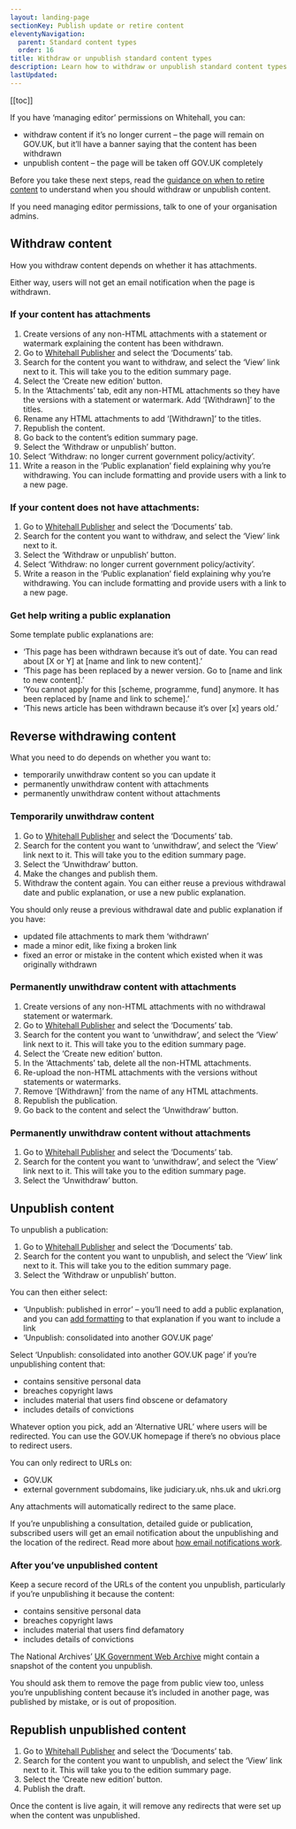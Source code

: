 ```yaml
---
layout: landing-page
sectionKey: Publish update or retire content
eleventyNavigation:
  parent: Standard content types
  order: 16
title: Withdraw or unpublish standard content types
description: Learn how to withdraw or unpublish standard content types.
lastUpdated:
---
```


[[toc]]

If you have ‘managing editor’ permissions on Whitehall, you can:

- withdraw content if it’s no longer current – the page will remain on GOV.UK, but it’ll have a banner saying that the content has been withdrawn
- unpublish content – the page will be taken off GOV.UK completely

Before you take these next steps, read the [guidance on when to retire content](/writing-to-gov-uk-standards/plan-manage-content/manage-existing-govuk-content/#retire-outdated-content) to understand when you should withdraw or unpublish content.

If you need managing editor permissions, talk to one of your organisation admins.

## Withdraw content

How you withdraw content depends on whether it has attachments.

Either way, users will not get an email notification when the page is withdrawn.

### If your content has attachments

1. Create versions of any non-HTML attachments with a statement or watermark explaining the content has been withdrawn.
2. Go to [Whitehall Publisher](https://whitehall-admin.publishing.service.gov.uk/government/admin/) and select the ‘Documents’ tab.
3. Search for the content you want to withdraw, and select the ‘View’ link next to it. This will take you to the edition summary page.
4. Select the ‘Create new edition’ button.
5. In the ‘Attachments’ tab, edit any non-HTML attachments so they have the versions with a statement or watermark. Add ‘[Withdrawn]’ to the titles.
6. Rename any HTML attachments to add ‘[Withdrawn]’ to the titles.
7. Republish the content.
8. Go back to the content’s edition summary page.
9. Select the ‘Withdraw or unpublish’ button.
10. Select ‘Withdraw: no longer current government policy/activity’.
11. Write a reason in the ‘Public explanation’ field explaining why you’re withdrawing. You can include formatting and provide users with a link to a new page.

### If your content does not have attachments:

1. Go to [Whitehall Publisher](https://whitehall-admin.publishing.service.gov.uk/government/admin/) and select the ‘Documents’ tab.
2. Search for the content you want to withdraw, and select the ‘View’ link next to it.
3. Select the ‘Withdraw or unpublish’ button.
4. Select ‘Withdraw: no longer current government policy/activity’.
5. Write a reason in the ‘Public explanation’ field explaining why you’re withdrawing. You can include formatting and provide users with a link to a new page.

### Get help writing a public explanation

Some template public explanations are:

- ‘This page has been withdrawn because it’s out of date. You can read about [X or Y] at [name and link to new content].’
-  ‘This page has been replaced by a newer version. Go to [name and link to new content].’
- ‘You cannot apply for this [scheme, programme, fund] anymore. It has been replaced by [name and link to scheme].’
- ‘This news article has been withdrawn because it’s over [x] years old.’

## Reverse withdrawing content

What you need to do depends on whether you want to:

- temporarily unwithdraw content so you can update it
- permanently unwithdraw content with attachments
- permanently unwithdraw content without attachments

### Temporarily unwithdraw content

1. Go to [Whitehall Publisher](https://whitehall-admin.publishing.service.gov.uk/government/admin/) and select the ‘Documents’ tab.
2. Search for the content you want to ‘unwithdraw’, and select the ‘View’ link next to it. This will take you to the edition summary page.
3. Select the ‘Unwithdraw’ button.
4. Make the changes and publish them.
5. Withdraw the content again. You can either reuse a previous withdrawal date and public explanation, or use a new public explanation.

You should only reuse a previous withdrawal date and public explanation if you have:


- updated file attachments to mark them ‘withdrawn’
- made a minor edit, like fixing a broken link
- fixed an error or mistake in the content which existed when it was originally withdrawn

### Permanently unwithdraw content with attachments

1. Create versions of any non-HTML attachments with no withdrawal statement or watermark.
2. Go to [Whitehall Publisher](https://whitehall-admin.publishing.service.gov.uk/government/admin/) and select the ‘Documents’ tab.
3. Search for the content you want to ‘unwithdraw’, and select the ‘View’ link next to it. This will take you to the edition summary page.
4. Select the ‘Create new edition’ button.
5. In the ‘Attachments’ tab, delete all the non-HTML attachments.
6. Re-upload the non-HTML attachments with the versions without statements or watermarks.
7. Remove ‘[Withdrawn]’ from the name of any HTML attachments.
8. Republish the publication.
9. Go back to the content and select the ‘Unwithdraw’ button.

### Permanently unwithdraw content without attachments

1. Go to [Whitehall Publisher](https://whitehall-admin.publishing.service.gov.uk/government/admin/) and select the ‘Documents’ tab.
2. Search for the content you want to ‘unwithdraw’, and select the ‘View’ link next to it. This will take you to the edition summary page.
3. Select the ‘Unwithdraw’ button.

## Unpublish content

To unpublish a publication:

1. Go to [Whitehall Publisher](https://whitehall-admin.publishing.service.gov.uk/government/admin/) and select the ‘Documents’ tab.
2. Search for the content you want to unpublish, and select the ‘View’ link next to it. This will take you to the edition summary page.
3. Select the ‘Withdraw or unpublish’ button.

You can then either select:

- ‘Unpublish: published in error’ – you’ll need to add a public explanation, and you can [add formatting](LINK) to that explanation if you want to include a link
- ‘Unpublish: consolidated into another GOV.UK page’

Select ‘Unpublish: consolidated into another GOV.UK page’ if you’re unpublishing content that:

- contains sensitive personal data
- breaches copyright laws
- includes material that users find obscene or defamatory
- includes details of convictions

Whatever option you pick, add an ‘Alternative URL’ where users will be redirected. You can use the GOV.UK homepage if there’s no obvious place to redirect users.

You can only redirect to URLs on:

- GOV.UK
- external government subdomains, like judiciary.uk, nhs.uk and ukri.org

Any attachments will automatically redirect to the same place.

If you’re unpublishing a consultation, detailed guide or publication, subscribed users will get an email notification about the unpublishing and the location of the redirect. Read more about [how email notifications work](LINK).

### After you’ve unpublished content

Keep a secure record of the URLs of the content you unpublish, particularly if you’re unpublishing it because the content:

- contains sensitive personal data
- breaches copyright laws
- includes material that users find defamatory
- includes details of convictions

The National Archives’ [UK Government Web Archive](https://webarchive.nationalarchives.gov.uk/search/) might contain a snapshot of the content you unpublish. 

You should ask them to remove the page from public view too, unless you’re unpublishing content because it’s included in another page, was published by mistake, or is out of proposition.

## Republish unpublished content

1. Go to [Whitehall Publisher](https://whitehall-admin.publishing.service.gov.uk/government/admin/) and select the ‘Documents’ tab.
2. Search for the content you want to unpublish, and select the ‘View’ link next to it. This will take you to the edition summary page.
3. Select the ‘Create new edition’ button.
4. Publish the draft.

Once the content is live again, it will remove any redirects that were set up when the content was unpublished.
